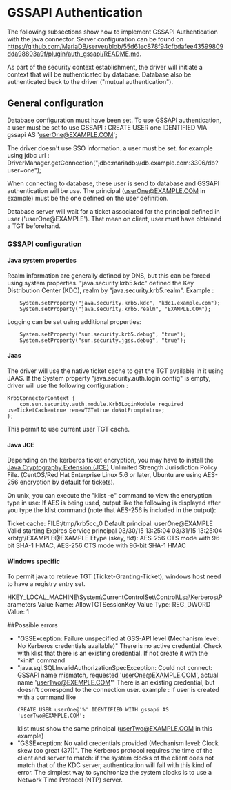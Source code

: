 
# GSSAPI Authentication

The following subsections show how to implement GSSAPI Authentication with the java connector. 
Server configuration can be found on https://github.com/MariaDB/server/blob/55d61ec878f94cfbdafee43599809dda98803a9f/plugin/auth_gssapi/README.md.

As part of the security context establishment, the driver will initiate a context that will be authenticated by database. 
Database also be authenticated back to the driver ("mutual authentication").

## General configuration

Database configuration must have been set. 
To use GSSAPI authentication, a user must be set to use GSSAPI :
CREATE USER one IDENTIFIED VIA gssapi AS 'userOne@EXAMPLE.COM';

The driver doesn't use SSO information. a user must be set.
for example using jdbc url : 
DriverManager.getConnection("jdbc:mariadb://db.example.com:3306/db?user=one");

When connecting to database, these user is send to database and GSSAPI authentication will be use. 
The principal (userOne@EXAMPLE.COM in example) must be the one defined on the user definition.
 
Database server will wait for a ticket associated for the principal defined in user ('userOne@EXAMPLE').
That mean on client, user must have obtained a TGT beforehand. 


### GSSAPI configuration
#### Java system properties

Realm information are generally defined by DNS, but this can be forced using system properties.
"java.security.krb5.kdc" defined the Key Distribution Center (KDC), realm by "java.security.krb5.realm".
Example : 

        System.setProperty("java.security.krb5.kdc", "kdc1.example.com");
        System.setProperty("java.security.krb5.realm", "EXAMPLE.COM");

Logging can be set using additional properties:

        System.setProperty("sun.security.krb5.debug", "true");
        System.setProperty("sun.security.jgss.debug", "true");
#### Jaas

The driver will use the native ticket cache to get the TGT available in it using JAAS.
If the System property "java.security.auth.login.config" is empty, driver will use the following configuration :

    Krb5ConnectorContext {
        com.sun.security.auth.module.Krb5LoginModule required useTicketCache=true renewTGT=true doNotPrompt=true; 
    };

This permit to use current user TGT cache. 

#### Java JCE

Depending on the kerberos ticket encryption, you may have to install the [Java Cryptography Extension (JCE)](http://www.oracle.com/technetwork/java/javase/downloads/jce8-download-2133166.html) Unlimited Strength Jurisdiction Policy File.
(CentOS/Red Hat Enterprise Linux 5.6 or later, Ubuntu are using AES-256 encryption by default for tickets).

On unix, you can execute the "klist -e" command to view the encryption type in use:
If AES is being used, output like the following is displayed after you type the klist command (note that AES-256 is included in the output):

Ticket cache: FILE:/tmp/krb5cc_0
Default principal: userOne@EXAMPLE
Valid starting     Expires            Service principal
03/30/15 13:25:04  03/31/15 13:25:04  krbtgt/EXAMPLE@EXAMPLE
    Etype (skey, tkt): AES-256 CTS mode with 96-bit SHA-1 HMAC, AES-256 CTS mode with 96-bit SHA-1 HMAC


#### Windows specific
To permit java to retrieve TGT (Ticket-Granting-Ticket), windows host need to have a registry entry set.

HKEY_LOCAL_MACHINE\System\CurrentControlSet\Control\Lsa\Kerberos\Parameters
Value Name: AllowTGTSessionKey
Value Type: REG_DWORD
Value: 1


##Possible errors

* "GSSException: Failure unspecified at GSS-API level (Mechanism level: No Kerberos credentials available)"
  There is no active credential. Check with klist that there is an existing credential. If not create it with the "kinit" command
* "java.sql.SQLInvalidAuthorizationSpecException: Could not connect: GSSAPI name mismatch, requested 'userOne@EXAMPLE.COM', actual name 'userTwo@EXEMPLE.COM'"
  There is an existing credential, but doesn't correspond to the connection user. 
  example :
    if user is created with a command like 
    ```script
    CREATE USER userOne@'%' IDENTIFIED WITH gssapi AS 'userTwo@EXAMPLE.COM';
    ```
    klist must show the same principal (userTwo@EXAMPLE.COM in this example)
* "GSSException: No valid credentials provided (Mechanism level: Clock skew too great (37))". The Kerberos protocol requires the time of the client 
  and server to match: if the system clocks of the client does not match that of the KDC server, authentication will fail with this kind of error. 
  The simplest way to synchronize the system clocks is to use a Network Time Protocol (NTP) server. 
